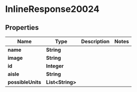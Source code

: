 

# InlineResponse20024

## Properties

Name | Type | Description | Notes
------------ | ------------- | ------------- | -------------
**name** | **String** |  | 
**image** | **String** |  | 
**id** | **Integer** |  | 
**aisle** | **String** |  | 
**possibleUnits** | **List&lt;String&gt;** |  | 



